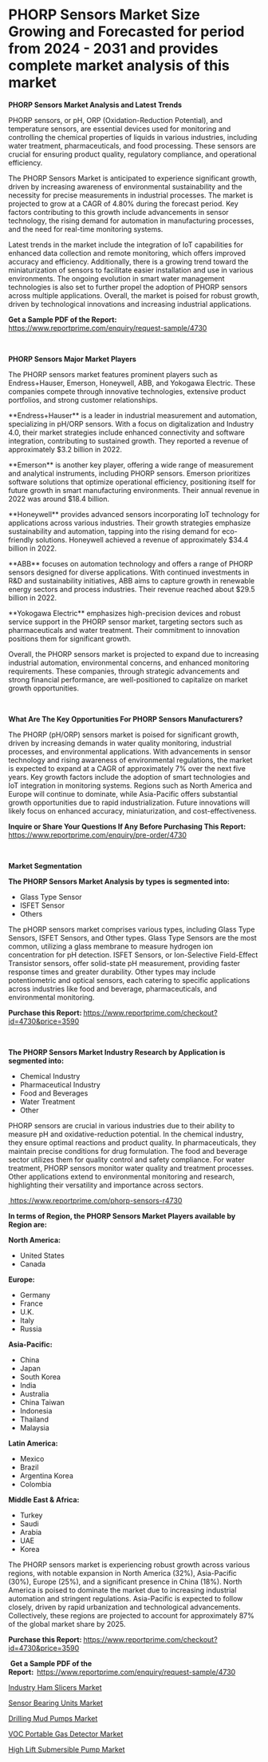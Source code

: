 <p><h1>PHORP Sensors Market Size Growing and Forecasted for period from 2024 - 2031 and provides complete market analysis of this market</h1></p><p><strong>PHORP Sensors Market Analysis and Latest Trends</strong></p>
<p><p>PHORP sensors, or pH, ORP (Oxidation-Reduction Potential), and temperature sensors, are essential devices used for monitoring and controlling the chemical properties of liquids in various industries, including water treatment, pharmaceuticals, and food processing. These sensors are crucial for ensuring product quality, regulatory compliance, and operational efficiency.</p><p>The PHORP Sensors Market is anticipated to experience significant growth, driven by increasing awareness of environmental sustainability and the necessity for precise measurements in industrial processes. The market is projected to grow at a CAGR of 4.80% during the forecast period. Key factors contributing to this growth include advancements in sensor technology, the rising demand for automation in manufacturing processes, and the need for real-time monitoring systems.</p><p>Latest trends in the market include the integration of IoT capabilities for enhanced data collection and remote monitoring, which offers improved accuracy and efficiency. Additionally, there is a growing trend toward the miniaturization of sensors to facilitate easier installation and use in various environments. The ongoing evolution in smart water management technologies is also set to further propel the adoption of PHORP sensors across multiple applications. Overall, the market is poised for robust growth, driven by technological innovations and increasing industrial applications.</p></p>
<p><strong>Get a Sample PDF of the Report:&nbsp;</strong> <a href="https://www.reportprime.com/enquiry/request-sample/4730">https://www.reportprime.com/enquiry/request-sample/4730</a></p>
<p>&nbsp;</p>
<p><strong>PHORP Sensors Major Market Players</strong></p>
<p><p>The PHORP sensors market features prominent players such as Endress+Hauser, Emerson, Honeywell, ABB, and Yokogawa Electric. These companies compete through innovative technologies, extensive product portfolios, and strong customer relationships.</p><p>**Endress+Hauser** is a leader in industrial measurement and automation, specializing in pH/ORP sensors. With a focus on digitalization and Industry 4.0, their market strategies include enhanced connectivity and software integration, contributing to sustained growth. They reported a revenue of approximately $3.2 billion in 2022.</p><p>**Emerson** is another key player, offering a wide range of measurement and analytical instruments, including PHORP sensors. Emerson prioritizes software solutions that optimize operational efficiency, positioning itself for future growth in smart manufacturing environments. Their annual revenue in 2022 was around $18.4 billion.</p><p>**Honeywell** provides advanced sensors incorporating IoT technology for applications across various industries. Their growth strategies emphasize sustainability and automation, tapping into the rising demand for eco-friendly solutions. Honeywell achieved a revenue of approximately $34.4 billion in 2022.</p><p>**ABB** focuses on automation technology and offers a range of PHORP sensors designed for diverse applications. With continued investments in R&D and sustainability initiatives, ABB aims to capture growth in renewable energy sectors and process industries. Their revenue reached about $29.5 billion in 2022.</p><p>**Yokogawa Electric** emphasizes high-precision devices and robust service support in the PHORP sensor market, targeting sectors such as pharmaceuticals and water treatment. Their commitment to innovation positions them for significant growth.</p><p>Overall, the PHORP sensors market is projected to expand due to increasing industrial automation, environmental concerns, and enhanced monitoring requirements. These companies, through strategic advancements and strong financial performance, are well-positioned to capitalize on market growth opportunities.</p></p>
<p>&nbsp;</p>
<p><strong>What Are The Key Opportunities For PHORP Sensors Manufacturers?</strong></p>
<p><p>The PHORP (pH/ORP) sensors market is poised for significant growth, driven by increasing demands in water quality monitoring, industrial processes, and environmental applications. With advancements in sensor technology and rising awareness of environmental regulations, the market is expected to expand at a CAGR of approximately 7% over the next five years. Key growth factors include the adoption of smart technologies and IoT integration in monitoring systems. Regions such as North America and Europe will continue to dominate, while Asia-Pacific offers substantial growth opportunities due to rapid industrialization. Future innovations will likely focus on enhanced accuracy, miniaturization, and cost-effectiveness.</p></p>
<p><strong>Inquire or Share Your Questions If Any Before Purchasing This Report:</strong> <a href="https://www.reportprime.com/enquiry/pre-order/4730">https://www.reportprime.com/enquiry/pre-order/4730</a></p>
<p>&nbsp;</p>
<p><strong>Market Segmentation</strong></p>
<p><strong>The PHORP Sensors Market Analysis by types is segmented into:</strong></p>
<p><ul><li>Glass Type Sensor</li><li>ISFET Sensor</li><li>Others</li></ul></p>
<p><p>The pHORP sensors market comprises various types, including Glass Type Sensors, ISFET Sensors, and Other types. Glass Type Sensors are the most common, utilizing a glass membrane to measure hydrogen ion concentration for pH detection. ISFET Sensors, or Ion-Selective Field-Effect Transistor sensors, offer solid-state pH measurement, providing faster response times and greater durability. Other types may include potentiometric and optical sensors, each catering to specific applications across industries like food and beverage, pharmaceuticals, and environmental monitoring.</p></p>
<p><strong>Purchase this Report:&nbsp;</strong><a href="https://www.reportprime.com/checkout?id=4730&price=3590">https://www.reportprime.com/checkout?id=4730&price=3590</a></p>
<p>&nbsp;</p>
<p><strong>The PHORP Sensors Market Industry Research by Application is segmented into:</strong></p>
<p><ul><li>Chemical Industry</li><li>Pharmaceutical Industry</li><li>Food and Beverages</li><li>Water Treatment</li><li>Other</li></ul></p>
<p><p>PHORP sensors are crucial in various industries due to their ability to measure pH and oxidative-reduction potential. In the chemical industry, they ensure optimal reactions and product quality. In pharmaceuticals, they maintain precise conditions for drug formulation. The food and beverage sector utilizes them for quality control and safety compliance. For water treatment, PHORP sensors monitor water quality and treatment processes. Other applications extend to environmental monitoring and research, highlighting their versatility and importance across sectors.</p></p>
<p><a href="https://www.reportprime.com/phorp-sensors-r4730">&nbsp;https://www.reportprime.com/phorp-sensors-r4730</a></p>
<p><strong>In terms of Region, the PHORP Sensors Market Players available by Region are:</strong></p>
<p>
    <p> <strong> North America: </strong>
        <ul>
            <li>United States</li>
            <li>Canada</li>
        </ul>
        </p> 
    <p> <strong> Europe: </strong>
        <ul>
            <li>Germany</li>
            <li>France</li>
            <li>U.K.</li>
            <li>Italy</li>
            <li>Russia</li>
        </ul>
        </p> 
    <p> <strong> Asia-Pacific: </strong>
        <ul>
            <li>China</li>
            <li>Japan</li>
            <li>South Korea</li>
            <li>India</li>
            <li>Australia</li>
            <li>China Taiwan</li>
            <li>Indonesia</li>
            <li>Thailand</li>
            <li>Malaysia</li>
        </ul>
        </p> 
    <p> <strong> Latin America: </strong>
        <ul>
            <li>Mexico</li>
            <li>Brazil</li>
            <li>Argentina Korea</li>
            <li>Colombia</li>
        </ul>
        </p> 
    <p> <strong> Middle East & Africa: </strong>
        <ul>
            <li>Turkey</li>
            <li>Saudi</li>
            <li>Arabia</li>
            <li>UAE</li>
            <li>Korea</li>
        </ul>
    </p>
    </p>
<p><p>The PHORP sensors market is experiencing robust growth across various regions, with notable expansion in North America (32%), Asia-Pacific (30%), Europe (25%), and a significant presence in China (18%). North America is poised to dominate the market due to increasing industrial automation and stringent regulations. Asia-Pacific is expected to follow closely, driven by rapid urbanization and technological advancements. Collectively, these regions are projected to account for approximately 87% of the global market share by 2025.</p></p>
<p><strong>Purchase this Report: </strong><a href="https://www.reportprime.com/checkout?id=4730&price=3590">https://www.reportprime.com/checkout?id=4730&price=3590</a></p>
<p>&nbsp;<strong>Get a Sample PDF of the Report:&nbsp;&nbsp;</strong><a href="https://www.reportprime.com/enquiry/request-sample/4730">https://www.reportprime.com/enquiry/request-sample/4730</a></p>
<p><strong></strong></p>
<p><p><a href="https://issuu.com/reportprime-2/docs/industry-ham-slicers-market-size-20_55872d4bce33b5">Industry Ham Slicers Market</a></p><p><a href="https://www.linkedin.com/pulse/global-sensor-bearing-units-market-landscape-future-p5tbc?trackingId=mztkCdWEQrKthaYJIIEQGQ%3D%3D">Sensor Bearing Units Market</a></p><p><a href="https://www.linkedin.com/pulse/global-drilling-mud-pumps-market-analysis-trends-forecasts-8qthc?trackingId=A77Jal36ScuW%2F6oM2uaCSg%3D%3D">Drilling Mud Pumps Market</a></p><p><a href="https://github.com/ChiragRP21/Market-Research-Report-List-6/blob/main/voc-portable-gas-detector-market.md">VOC Portable Gas Detector Market</a></p><p><a href="https://issuu.com/reportprime-2/docs/high-lift-submersible-pump-market-s_3457951141bbec">High Lift Submersible Pump Market</a></p></p>